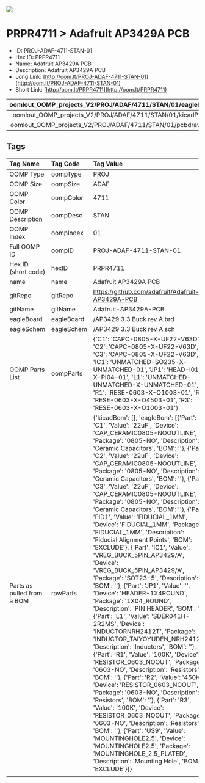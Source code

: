 


  
![][im]
# PRPR4711 > Adafruit AP3429A PCB

- ID: PROJ-ADAF-4711-STAN-01
- Hex ID: PRPR4711
- Name: Adafruit AP3429A PCB
- Description: Adafruit AP3429A PCB
- Long Link: [http://oom.lt/PROJ-ADAF-4711-STAN-01](http://oom.lt/PROJ-ADAF-4711-STAN-01)
- Short Link: [http://oom.lt/PRPR4711](http://oom.lt/PRPR4711)
  

|oomlout_OOMP_projects_V2/PROJ/ADAF/4711/STAN/01/eagleImage.png|oomlout_OOMP_projects_V2/PROJ/ADAF/4711/STAN/01/eagleSchemImage.png|oomlout_OOMP_projects_V2/PROJ/ADAF/4711/STAN/01/kicadPcb3dFront.png|oomlout_OOMP_projects_V2/PROJ/ADAF/4711/STAN/01/kicadPcb3dBack.png|
| :---: | :---: | :---: | :---: |
|oomlout_OOMP_projects_V2/PROJ/ADAF/4711/STAN/01/kicadPcb3d.png|oomlout_OOMP_projects_V2/PROJ/ADAF/4711/STAN/01/bomBack.png|oomlout_OOMP_projects_V2/PROJ/ADAF/4711/STAN/01/bomFront.png|oomlout_OOMP_projects_V2/PROJ/ADAF/4711/STAN/01/pcbdraw.svg|
|oomlout_OOMP_projects_V2/PROJ/ADAF/4711/STAN/01/pcbdrawBack.svg||||

## Tags
  

|Tag Name|Tag Code|Tag Value|
| :--- | :--- | :--- |
|OOMP Type|oompType|PROJ|
|OOMP Size|oompSize|ADAF|
|OOMP Color|oompColor|4711|
|OOMP Description|oompDesc|STAN|
|OOMP Index|oompIndex|01|
|Full OOMP ID|oompID|PROJ-ADAF-4711-STAN-01|
|Hex ID (short code)|hexID|PRPR4711|
|name|name|Adafruit AP3429A PCB|
|gitRepo|gitRepo|https://github.com/adafruit/Adafruit-AP3429A-PCB|
|gitName|gitName|Adafruit-AP3429A-PCB|
|eagleBoard|eagleBoard|/AP3429 3.3 Buck rev A.brd|
|eagleSchem|eagleSchem|/AP3429 3.3 Buck rev A.sch|
|OOMP Parts List|oompParts|{'C1': 'CAPC-0805-X-UF22-V63D', 'C2': 'CAPC-0805-X-UF22-V63D', 'C3': 'CAPC-0805-X-UF22-V63D', 'IC1': 'UNMATCHED-SO235-X-UNMATCHED-01', 'JP1': 'HEAD-I01-X-PI04-01', 'L1': 'UNMATCHED-UNMATCHED-X-UNMATCHED-01', 'R1': 'RESE-0603-X-O1003-01', 'R2': 'RESE-0603-X-O4503-01', 'R3': 'RESE-0603-X-O1003-01'}|
|Parts as pulled from a BOM|rawParts|{'kicadBom': [], 'eagleBom': [{'Part': 'C1', 'Value': '22uF', 'Device': 'CAP_CERAMIC0805-NOOUTLINE', 'Package': '0805-NO', 'Description': 'Ceramic Capacitors', 'BOM': ''}, {'Part': 'C2', 'Value': '22uF', 'Device': 'CAP_CERAMIC0805-NOOUTLINE', 'Package': '0805-NO', 'Description': 'Ceramic Capacitors', 'BOM': ''}, {'Part': 'C3', 'Value': '22uF', 'Device': 'CAP_CERAMIC0805-NOOUTLINE', 'Package': '0805-NO', 'Description': 'Ceramic Capacitors', 'BOM': ''}, {'Part': 'FID1', 'Value': 'FIDUCIAL_1MM', 'Device': 'FIDUCIAL_1MM', 'Package': 'FIDUCIAL_1MM', 'Description': 'Fiducial Alignment Points', 'BOM': 'EXCLUDE'}, {'Part': 'IC1', 'Value': 'VREG_BUCK_5PIN_AP3429/A', 'Device': 'VREG_BUCK_5PIN_AP3429/A', 'Package': 'SOT23-5', 'Description': '', 'BOM': ''}, {'Part': 'JP1', 'Value': '', 'Device': 'HEADER-1X4ROUND', 'Package': '1X04_ROUND', 'Description': 'PIN HEADER', 'BOM': ''}, {'Part': 'L1', 'Value': 'SDER041H-2R2MS', 'Device': 'INDUCTORNRH2412T', 'Package': 'INDUCTOR_TAIYOYUDEN_NRH2412T', 'Description': 'Inductors', 'BOM': ''}, {'Part': 'R1', 'Value': '100K', 'Device': 'RESISTOR_0603_NOOUT', 'Package': '0603-NO', 'Description': 'Resistors', 'BOM': ''}, {'Part': 'R2', 'Value': '450K', 'Device': 'RESISTOR_0603_NOOUT', 'Package': '0603-NO', 'Description': 'Resistors', 'BOM': ''}, {'Part': 'R3', 'Value': '100K', 'Device': 'RESISTOR_0603_NOOUT', 'Package': '0603-NO', 'Description': 'Resistors', 'BOM': ''}, {'Part': 'U$9', 'Value': 'MOUNTINGHOLE2.5', 'Device': 'MOUNTINGHOLE2.5', 'Package': 'MOUNTINGHOLE_2.5_PLATED', 'Description': 'Mounting Hole', 'BOM': 'EXCLUDE'}]}|
||||



[im]: PROJ/ADAF/4711/STAN/01/kicadPcb3d_450.png
